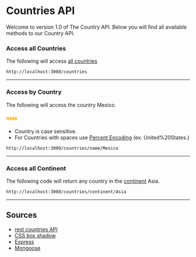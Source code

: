 # Countries API

Welcome to version 1.0 of The Country API. Below you will find all available methods to our Country API.

### Access all Countries

The following will access [all countries](https://simple.wikipedia.org/wiki/List_of_countries)

```
http://localhost:3000/countries
```

---

### Access by Country

The following will access the country Mexico.
<br>

#### <span style="color:orange">note</span>

- Country is case sensitive.
  <br>
- For Countries with spaces use
  [Percent Encoding](https://developer.mozilla.org/en-US/docs/Glossary/percent-encoding) (ex. United%20States.)

```
http://localhost:3000/countries/name/Mexico
```

---

### Access all Continent

The following code will return any country in the [continent](https://en.wikipedia.org/wiki/Continent) Asia.

```
http://localhost:3000/countries/continent/Asia
```

---

## Sources

- [rest countries API](https://restcountries.com/)
- [CSS box shadow](https://getcssscan.com/css-box-shadow-example)
- [Express](https://expressjs.com/en/api.html)
- [Mongoose](https://mongoosejs.com/docs/documents.html)
